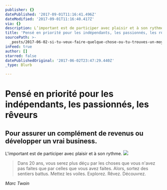 ```yaml
---
publisher: {}
datePublished: '2017-09-01T11:16:41.496Z'
dateModified: '2017-09-01T11:16:40.417Z'
via: {}
description: L’important est de participer avec plaisir et à son rythme.
title: 'Pensé en priorité pour les indépendants, les passionnés, les rêveurs'
sourcePath: >-
  _posts/2017-06-02-si-tu-veux-faire-quelque-chose-ou-tu-trouves-un-moyen-ou-tu.md
inFeed: true
author: []
starred: false
datePublishedOriginal: '2017-06-02T23:47:29.440Z'
_type: Blurb

---
```

# Pensé en priorité pour les indépendants, les passionnés, les rêveurs

## **Pour assurer un complément de revenus ou développer un vrai business.**

L'important est de participer avec plaisir et à son rythme.
![](https://the-grid-user-content.s3-us-west-2.amazonaws.com/5a71b4e7-9b34-4ca7-a564-7d7f6d04a9fc.jpg)

> Dans 20 ans, vous serez plus déçu par les choses que vous n'avez pas faites que par celles que vous avez faites. Alors, sortez des sentiers battus. Mettez les voiles. Explorez. Rêvez. Découvrez.

_Marc Twain_